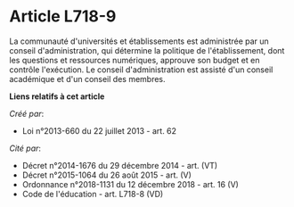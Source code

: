 # Article L718-9

La communauté d'universités et établissements est administrée par un conseil d'administration, qui détermine la politique de
l'établissement, dont les questions et ressources numériques, approuve son budget et en contrôle l'exécution. Le conseil
d'administration est assisté d'un conseil académique et d'un conseil des membres.

**Liens relatifs à cet article**

_Créé par_:

  - Loi n°2013-660 du 22 juillet 2013 - art. 62

_Cité par_:

  - Décret n°2014-1676 du 29 décembre 2014 - art. (VT)
  - Décret n°2015-1064 du 26 août 2015 - art. (V)
  - Ordonnance n°2018-1131 du 12 décembre 2018 - art. 16 (V)
  - Code de l'éducation - art. L718-8 (VD)
